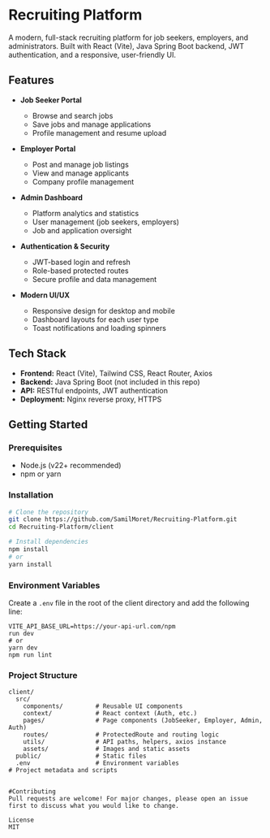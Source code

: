 # Recruiting Platform

A modern, full-stack recruiting platform for job seekers, employers, and administrators. Built with React (Vite), Java Spring Boot backend, JWT authentication, and a responsive, user-friendly UI.

## Features

- **Job Seeker Portal**
  - Browse and search jobs
  - Save jobs and manage applications
  - Profile management and resume upload

- **Employer Portal**
  - Post and manage job listings
  - View and manage applicants
  - Company profile management

- **Admin Dashboard**
  - Platform analytics and statistics
  - User management (job seekers, employers)
  - Job and application oversight

- **Authentication & Security**
  - JWT-based login and refresh
  - Role-based protected routes
  - Secure profile and data management

- **Modern UI/UX**
  - Responsive design for desktop and mobile
  - Dashboard layouts for each user type
  - Toast notifications and loading spinners

## Tech Stack

- **Frontend:** React (Vite), Tailwind CSS, React Router, Axios
- **Backend:** Java Spring Boot (not included in this repo)
- **API:** RESTful endpoints, JWT authentication
- **Deployment:** Nginx reverse proxy, HTTPS

## Getting Started

### Prerequisites

- Node.js (v22+ recommended)
- npm or yarn

### Installation

```bash
# Clone the repository
git clone https://github.com/SamilMoret/Recruiting-Platform.git
cd Recruiting-Platform/client

# Install dependencies
npm install
# or
yarn install
```

### Environment Variables

Create a `.env` file in the root of the client directory and add the following line:

```
VITE_API_BASE_URL=https://your-api-url.com/npm 
run dev
# or
yarn dev
npm run lint
```

### Project Structure

```
client/
  src/
    components/         # Reusable UI components
    context/            # React context (Auth, etc.)
    pages/              # Page components (JobSeeker, Employer, Admin, Auth)
    routes/             # ProtectedRoute and routing logic
    utils/              # API paths, helpers, axios instance
    assets/             # Images and static assets
  public/               # Static files
  .env                  # Environment variables
# Project metadata and scripts


#Contributing
Pull requests are welcome! For major changes, please open an issue first to discuss what you would like to change.

License
MIT
```

